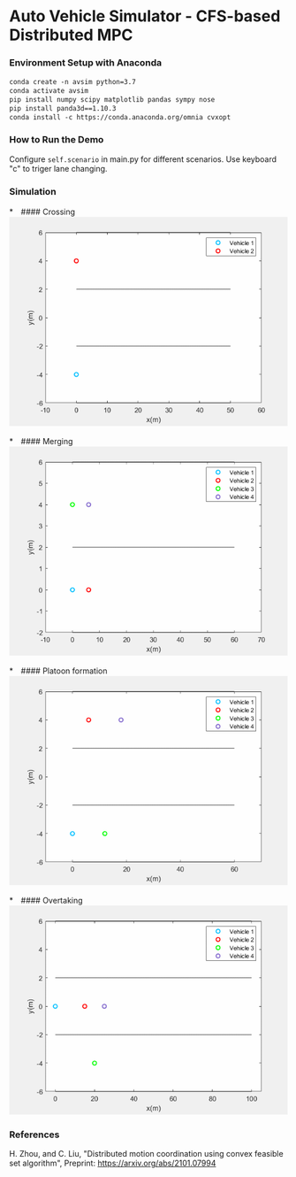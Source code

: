 Auto Vehicle Simulator - CFS-based Distributed MPC
===

### Environment Setup with Anaconda
```
conda create -n avsim python=3.7
conda activate avsim
pip install numpy scipy matplotlib pandas sympy nose
pip install panda3d==1.10.3
conda install -c https://conda.anaconda.org/omnia cvxopt
```

### How to Run the Demo
Configure `self.scenario` in main.py for different scenarios. Use keyboard "c" to triger lane changing.


### Simulation
*　#### Crossing
![image](https://github.com/intelligent-control-lab/Auto_Vehicle_Simulator/blob/Distributed-CFS/SimulationResults/Panda3dSim/Corssing.gif)


*　#### Merging
![image](https://github.com/intelligent-control-lab/Auto_Vehicle_Simulator/blob/Distributed-CFS/SimulationResults/Panda3dSim/Merging.gif)


*　#### Platoon formation
![image](https://github.com/intelligent-control-lab/Auto_Vehicle_Simulator/blob/Distributed-CFS/SimulationResults/Panda3dSim/Platoon.gif)


*　#### Overtaking
![image](https://github.com/intelligent-control-lab/Auto_Vehicle_Simulator/blob/Distributed-CFS/SimulationResults/Panda3dSim/Overtaking.gif)


### References
H. Zhou, and C. Liu,  "Distributed motion coordination using convex feasible set algorithm", Preprint: https://arxiv.org/abs/2101.07994
